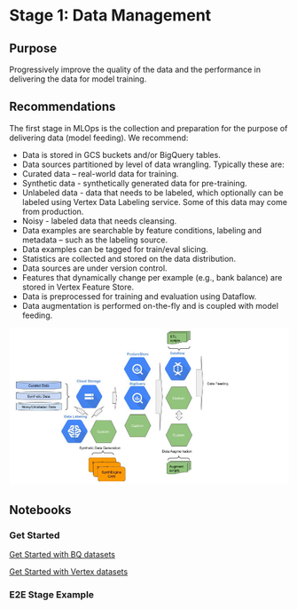 # Stage 1: Data Management

## Purpose

Progressively improve the quality of the data and the performance in delivering the data for model training.

## Recommendations  

The first stage in MLOps is the collection and preparation for the purpose of delivering data (model feeding). We recommend:

- Data is stored in GCS buckets and/or BigQuery tables. 
- Data sources partitioned by level of data wrangling. Typically these are:
- Curated data – real-world data for training.
- Synthetic data - synthetically generated data for pre-training. 
- Unlabeled data - data that needs to be labeled, which optionally can be labeled using Vertex Data Labeling service. Some of this data may come from production.
- Noisy - labeled data that needs cleansing.
- Data examples are searchable by feature conditions, labeling and metadata – such as the labeling source.
- Data examples can be tagged for train/eval slicing.
- Statistics are collected and stored on the data distribution.
- Data sources are under version control.
- Features that dynamically change per example (e.g., bank balance) are stored in Vertex Feature Store.
- Data is preprocessed for training and evaluation using Dataflow.
- Data augmentation is performed on-the-fly and is coupled with model feeding.

<img src='stage1.jpg'>

## Notebooks

### Get Started

[Get Started with BQ datasets](get_started_bq_datasets.ipynb)

[Get Started with Vertex datasets](get_started_vertex_datasets.ipynb)

### E2E Stage Example

